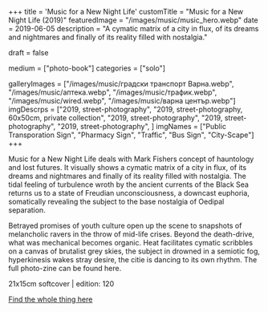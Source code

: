+++
title = 'Music for a New Night Life'
customTitle = "Music for a New Night Life (2019)"
featuredImage = "/images/music/music_hero.webp"
date = 2019-06-05
description = "A cymatic matrix of a city in flux, of its dreams and nightmares and finally of its reality filled with nostalgia."

draft = false

medium = ["photo-book"]
categories = ["solo"]

galleryImages = ["/images/music/градски транспорт Варна.webp", "/images/music/аптека.webp", "/images/music/трафик.webp", "/images/music/wired.webp", "/images/music/варна център.webp"]
imgDescrps = ["2019, street-photography", "2019, street-photography, 60x50cm, private collection", "2019, street-photography", "2019, street-photography", "2019, street-photography", ]
imgNames = ["Public Transporation Sign", "Pharmacy Sign", "Traffic", "Bus Sign", "City-Scape"]
+++

Music for a New Night Life deals with Mark Fishers concept of hauntology and lost futures. It visually shows a cymatic matrix of a city in flux, of its dreams and nightmares and finally of its reality filled with nostalgia. The tidal feeling of turbulence wroth by the ancient currents of the Black Sea returns us to a state of Freudian unconsciousness, a downcast euphoria, somatically revealing the subject to the base nostalgia of Oedipal separation.

Betrayed promises of youth culture open up the scene to snapshots of melancholic ravers in the throw of mid-life crises. Beyond the death-drive, what was mechanical becomes organic. Heat facilitates cymatic scribbles on a canvas of brutalist grey skies, the subject in drowned in a semiotic fog, hyperkinesis wakes stray desire, the citie is dancing to its own rhythm. The full photo-zine can be found here.

21x15cm softcover | edition: 120

[Find the whole thing here](https://ia801908.us.archive.org/5/items/mnnf_web/mnnf_web.pdf)